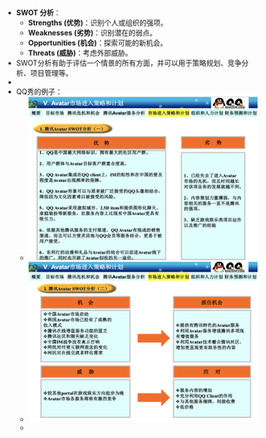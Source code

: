 - **SWOT 分析**：
	- **Strengths (优势)**：识别个人或组织的强项。
	- **Weaknesses (劣势)**：识别潜在的弱点。
	- **Opportunities (机会)**：探索可能的新机会。
	- **Threats (威胁)**：考虑外部威胁。
- SWOT分析有助于评估一个情景的所有方面，并可以用于策略规划、竞争分析、项目管理等。
-
- QQ秀的例子：
	- ![image.png](../assets/image_1711643131443_0.png)
	- ![image.png](../assets/image_1711643141616_0.png)
	-
